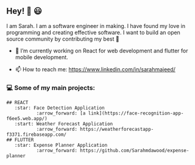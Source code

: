 ## Hey! :raising_hand: :smiley:

I am Sarah. I am a software engineer in making. I have found my love in programming and creating effective software.
I want to build an open source community by contributing my best :raised_hands: 


- 🔭 I’m currently working on React for web development and flutter for mobile development.

- 📫 How to reach me: https://www.linkedin.com/in/sarahmajeed/

### :computer: Some of my main projects:
    ## REACT
       :star: Face Detection Application 
               :arrow_forward: [a link](https://face-recognition-app-f6ee5.web.app/)
       :start: Weather Forecast Application
               :arrow_forward: https://weatherforecastapp-f3371.firebaseapp.com/
    ## FLUTTER
       :star: Expense Planner Application
               :arrow_forward: https://github.com/Sarahmdawood/expense-planner

